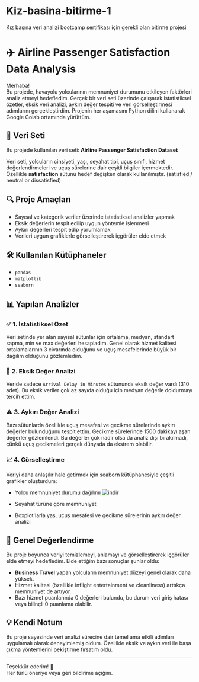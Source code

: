 # Kiz-basina-bitirme-1
Kız başına veri analizi bootcamp sertifikası için gerekli olan bitirme projesi

# ✈️ Airline Passenger Satisfaction Data Analysis

Merhaba!  
Bu projede, havayolu yolcularının memnuniyet durumunu etkileyen faktörleri analiz etmeyi hedefledim. Gerçek bir veri seti üzerinde çalışarak istatistiksel özetler, eksik veri analizi, aykırı değer tespiti ve veri görselleştirmesi adımlarını gerçekleştirdim. Projenin her aşamasını Python dilini kullanarak Google Colab ortamında yürüttüm.

## 📁 Veri Seti

Bu projede kullanılan veri seti: **Airline Passenger Satisfaction Dataset**

Veri seti, yolcuların cinsiyeti, yaşı, seyahat tipi, uçuş sınıfı, hizmet değerlendirmeleri ve uçuş sürelerine dair çeşitli bilgiler içermektedir. Özellikle **satisfaction** sütunu hedef değişken olarak kullanılmıştır. (satisfied / neutral or dissatisfied)

## 🔍 Proje Amaçları

- Sayısal ve kategorik veriler üzerinde istatistiksel analizler yapmak
- Eksik değerlerin tespit edilip uygun yöntemle işlenmesi
- Aykırı değerleri tespit edip yorumlamak
- Verileri uygun grafiklerle görselleştirerek içgörüler elde etmek

## 🛠️ Kullanılan Kütüphaneler

- `pandas`
- `matplotlib`
- `seaborn`

## 📊 Yapılan Analizler

### ✅ 1. İstatistiksel Özet
Veri setinde yer alan sayısal sütunlar için ortalama, medyan, standart sapma, min ve max değerleri hesapladım. Genel olarak hizmet kalitesi ortalamalarının 3 civarında olduğunu ve uçuş mesafelerinde büyük bir dağılım olduğunu gözlemledim.

### 🧩 2. Eksik Değer Analizi
Veride sadece `Arrival Delay in Minutes` sütununda eksik değer vardı (310 adet). Bu eksik veriler çok az sayıda olduğu için medyan değerle doldurmayı tercih ettim.

### ⚠️ 3. Aykırı Değer Analizi
Bazı sütunlarda özellikle uçuş mesafesi ve gecikme sürelerinde aykırı değerler bulunduğunu tespit ettim. Gecikme sürelerinde 1500 dakikayı aşan değerler gözlemlendi. Bu değerler çok nadir olsa da analiz dışı bırakılmadı, çünkü uçuş gecikmeleri gerçek dünyada da ekstrem olabilir.

### 📈 4. Görselleştirme
Veriyi daha anlaşılır hale getirmek için seaborn kütüphanesiyle çeşitli grafikler oluşturdum:
- Yolcu memnuniyet durumu dağılımı
  ![indir](https://github.com/user-attachments/assets/de70aef8-9684-43e3-b218-55beddb49efd)

- Seyahat türüne göre memnuniyet
- Boxplot'larla yaş, uçuş mesafesi ve gecikme sürelerinin aykırı değer analizi

## 📌 Genel Değerlendirme

Bu proje boyunca veriyi temizlemeyi, anlamayı ve görselleştirerek içgörüler elde etmeyi hedefledim. Elde ettiğim bazı sonuçlar şunlar oldu:

- **Business Travel** yapan yolcuların memnuniyet düzeyi genel olarak daha yüksek.
- Hizmet kalitesi (özellikle inflight entertainment ve cleanliness) arttıkça memnuniyet de artıyor.
- Bazı hizmet puanlarında 0 değerleri bulundu, bu durum veri giriş hatası veya bilinçli 0 puanlama olabilir.

## 💡 Kendi Notum

Bu proje sayesinde veri analizi sürecine dair temel ama etkili adımları uygulamalı olarak deneyimlemiş oldum. Özellikle eksik ve aykırı veri ile başa çıkma yöntemlerini pekiştirme fırsatım oldu.

---

Teşekkür ederim! 🙌  
Her türlü öneriye veya geri bildirime açığım.
